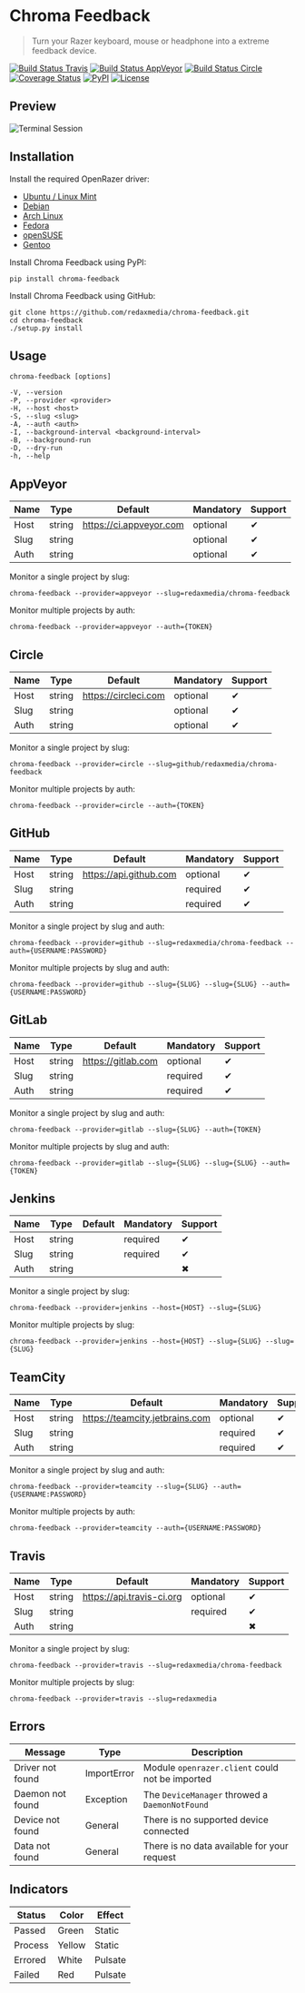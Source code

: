 Chroma Feedback
===============

> Turn your Razer keyboard, mouse or headphone into a extreme feedback device.

[![Build Status Travis](https://img.shields.io/travis/redaxmedia/chroma-feedback.svg)](https://travis-ci.org/redaxmedia/chroma-feedback)
[![Build Status AppVeyor](https://img.shields.io/appveyor/ci/redaxmedia/chroma-feedback.svg)](https://ci.appveyor.com/project/redaxmedia/chroma-feedback)
[![Build Status Circle](https://img.shields.io/circleci/project/github/redaxmedia/chroma-feedback.svg)](https://circleci.com/gh/redaxmedia/chroma-feedback)
[![Coverage Status](https://img.shields.io/coveralls/redaxmedia/chroma-feedback.svg)](https://coveralls.io/r/redaxmedia/chroma-feedback)
[![PyPI](https://img.shields.io/pypi/v/chroma-feedback.svg)](https://pypi.org/project/chroma-feedback)
[![License](https://img.shields.io/pypi/l/chroma-feedback.svg)](https://pypi.org/project/chroma-feedback)


Preview
-------

![Terminal Session](https://cdn.rawgit.com/redaxmedia/media/master/chroma-feedback/terminal-session.svg)


Installation
------------

Install the required OpenRazer driver:

* [Ubuntu / Linux Mint](https://openrazer.github.io/#ubuntu)
* [Debian](https://openrazer.github.io/#debian)
* [Arch Linux](https://openrazer.github.io/#arch)
* [Fedora](https://openrazer.github.io/#fedora)
* [openSUSE](https://openrazer.github.io/#opensuse)
* [Gentoo](https://openrazer.github.io/#gentoo)

Install Chroma Feedback using PyPI:

```
pip install chroma-feedback
```

Install Chroma Feedback using GitHub:

```
git clone https://github.com/redaxmedia/chroma-feedback.git
cd chroma-feedback
./setup.py install
```


Usage
-----

```
chroma-feedback [options]

-V, --version
-P, --provider <provider>
-H, --host <host>
-S, --slug <slug>
-A, --auth <auth>
-I, --background-interval <background-interval>
-B, --background-run
-D, --dry-run
-h, --help
```


AppVeyor
--------

| Name | Type   | Default                 | Mandatory | Support |
|------|--------|-------------------------|-----------|---------|
| Host | string | https://ci.appveyor.com | optional  | ✔       |
| Slug | string |                         | optional  | ✔       |
| Auth | string |                         | optional  | ✔       |

Monitor a single project by slug:

```
chroma-feedback --provider=appveyor --slug=redaxmedia/chroma-feedback
```

Monitor multiple projects by auth:

```
chroma-feedback --provider=appveyor --auth={TOKEN}
```


Circle
------

| Name | Type   | Default              | Mandatory | Support |
|------|--------|----------------------|-----------|---------|
| Host | string | https://circleci.com | optional  | ✔       |
| Slug | string |                      | optional  | ✔       |
| Auth | string |                      | optional  | ✔       |

Monitor a single project by slug:

```
chroma-feedback --provider=circle --slug=github/redaxmedia/chroma-feedback
```

Monitor multiple projects by auth:

```
chroma-feedback --provider=circle --auth={TOKEN}
```


GitHub
------

| Name | Type   | Default                | Mandatory | Support |
|------|--------|------------------------|-----------|---------|
| Host | string | https://api.github.com | optional  | ✔       |
| Slug | string |                        | required  | ✔       |
| Auth | string |                        | required  | ✔       |

Monitor a single project by slug and auth:

```
chroma-feedback --provider=github --slug=redaxmedia/chroma-feedback --auth={USERNAME:PASSWORD}
```

Monitor multiple projects by slug and auth:

```
chroma-feedback --provider=github --slug={SLUG} --slug={SLUG} --auth={USERNAME:PASSWORD}
```


GitLab
------

| Name | Type   | Default            | Mandatory | Support |
|------|--------|--------------------|-----------|---------|
| Host | string | https://gitlab.com | optional  | ✔       |
| Slug | string |                    | required  | ✔       |
| Auth | string |                    | required  | ✔       |

Monitor a single project by slug and auth:

```
chroma-feedback --provider=gitlab --slug={SLUG} --auth={TOKEN}
```

Monitor multiple projects by slug and auth:

```
chroma-feedback --provider=gitlab --slug={SLUG} --slug={SLUG} --auth={TOKEN}
```


Jenkins
-------

| Name | Type   | Default | Mandatory | Support |
|------|--------|---------|-----------|---------|
| Host | string |         | required  | ✔       |
| Slug | string |         | required  | ✔       |
| Auth | string |         |           | ✖       |

Monitor a single project by slug:

```
chroma-feedback --provider=jenkins --host={HOST} --slug={SLUG}
```

Monitor multiple projects by slug:

```
chroma-feedback --provider=jenkins --host={HOST} --slug={SLUG} --slug={SLUG}
```


TeamCity
--------

| Name | Type   | Default                        | Mandatory | Support |
|------|--------|--------------------------------|-----------|---------|
| Host | string | https://teamcity.jetbrains.com | optional  | ✔       |
| Slug | string |                                | required  | ✔       |
| Auth | string |                                | required  | ✔       |

Monitor a single project by slug and auth:

```
chroma-feedback --provider=teamcity --slug={SLUG} --auth={USERNAME:PASSWORD}
```

Monitor multiple projects by auth:

```
chroma-feedback --provider=teamcity --auth={USERNAME:PASSWORD}
```


Travis
------

| Name | Type   | Default                   | Mandatory | Support |
|------|--------|---------------------------|-----------|---------|
| Host | string | https://api.travis-ci.org | optional  | ✔       |
| Slug | string |                           | required  | ✔       |
| Auth | string |                           |           | ✖       |

Monitor a single project by slug:

```
chroma-feedback --provider=travis --slug=redaxmedia/chroma-feedback
```

Monitor multiple projects by slug:

```
chroma-feedback --provider=travis --slug=redaxmedia
```


Errors
------

| Message          | Type        | Description                                     |
|------------------|-------------|-------------------------------------------------|
| Driver not found | ImportError | Module `openrazer.client` could not be imported |
| Daemon not found | Exception   | The `DeviceManager` throwed a `DaemonNotFound`  |
| Device not found | General     | There is no supported device connected          |
| Data not found   | General     | There is no data available for your request     |


Indicators
----------

| Status  | Color  | Effect  |
|---------|--------|---------|
| Passed  | Green  | Static  |
| Process | Yellow | Static  |
| Errored | White  | Pulsate |
| Failed  | Red    | Pulsate |

